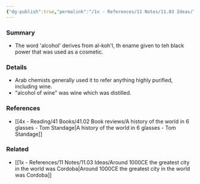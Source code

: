 ```yaml
---
{"dg-publish":true,"permalink":"/1x - References/11 Notes/11.03 Ideas/The word Alcohol from Arabic alkohl/","title":"The word Alcohol from Arabic alkohl","noteIcon":""}
---
```



### Summary
- The word 'alcohol' derives from al-koh'l, th ename given to teh black power that was used as a cosmetic. 

### Details
-  Arab chemists generally used it to refer anything highly purified, including wine.
- "alcohol of wine" was wine which was distilled. 

### References
- [[4x - Reading/41 Books/41.02 Book reviews/A history of the world in 6 glasses - Tom Standage\|A history of the world in 6 glasses - Tom Standage]] 

### Related
- [[1x - References/11 Notes/11.03 Ideas/Around 1000CE the greatest city in the world was Cordoba\|Around 1000CE the greatest city in the world was Cordoba]]
